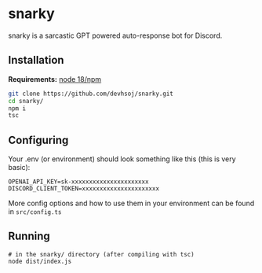 # snarky

snarky is a sarcastic GPT powered auto-response bot for Discord.

## Installation

**Requirements:**  [node 18/npm](https://nodejs.org/en/download)

```bash
git clone https://github.com/devhsoj/snarky.git
cd snarky/
npm i
tsc
```

## Configuring

Your .env (or environment) should look something like this (this is very basic):

```text
OPENAI_API_KEY=sk-xxxxxxxxxxxxxxxxxxxxxx
DISCORD_CLIENT_TOKEN=xxxxxxxxxxxxxxxxxxxxxx
```

More config options and how to use them in your environment can be found in `src/config.ts`

## Running

```
# in the snarky/ directory (after compiling with tsc)
node dist/index.js
```